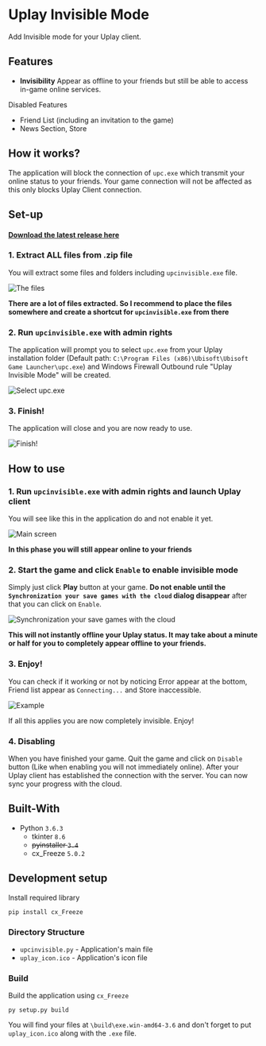 # Uplay Invisible Mode

Add Invisible mode for your Uplay client.

## Features

- **Invisibility** Appear as offline to your friends but still be able to access in-game online services.

Disabled Features
- Friend List (including an invitation to the game)
- News Section, Store

## How it works?

The application will block the connection of `upc.exe` which transmit your online status to your friends. Your game connection will not be affected as this only blocks Uplay Client connection.

## Set-up

#### [Download the latest release here](https://github.com/phwt/uplay-invisible-mode/releases)

### 1. Extract ALL files from .zip file

You will extract some files and folders including `upcinvisible.exe` file.

![The files](https://raw.githubusercontent.com/phwt/uplay-offline-mode/master/img/00_files.JPG)

**There are a lot of files extracted. So I recommend to place the files somewhere and create a shortcut for `upcinvisible.exe` from there**

### 2. Run `upcinvisible.exe` with admin rights

The application will prompt you to select `upc.exe` from your Uplay installation folder (Default path: `C:\Program Files (x86)\Ubisoft\Ubisoft Game Launcher\upc.exe`) and Windows Firewall Outbound rule "Uplay Invisible Mode" will be created.

![Select upc.exe](https://raw.githubusercontent.com/phwt/uplay-offline-mode/master/img/01_exe_select.JPG)

### 3. Finish!

The application will close and you are now ready to use.

![Finish!](https://raw.githubusercontent.com/phwt/uplay-offline-mode/master/img/02_setup_finish.JPG)

## How to use

### 1. Run `upcinvisible.exe` with admin rights and launch Uplay client

You will see like this in the application do and not enable it yet.

![Main screen](https://raw.githubusercontent.com/phwt/uplay-offline-mode/master/img/03_mainscreen.JPG)

**In this phase you will still appear online to your friends**

### 2. Start the game and click `Enable` to enable invisible mode

Simply just click **Play** button at your game. **Do not enable until the `Synchronization your save games with the cloud` dialog disappear** after that you can click on `Enable`.

![Synchronization your save games with the cloud](https://raw.githubusercontent.com/phwt/uplay-offline-mode/master/img/04_uplay_sync.jpg)

**This will not instantly offline your Uplay status. It may take about a minute or half for you to completely appear offline to your friends.**

### 3. Enjoy!

You can check if it working or not by noticing Error appear at the bottom, Friend list appear as `Connecting...` and Store inaccessible.

![Example](https://raw.githubusercontent.com/phwt/uplay-offline-mode/master/img/offline_example.jpg)

If all this applies you are now completely invisible. Enjoy!

### 4. Disabling

When you have finished your game. Quit the game and click on `Disable` button (Like when enabling you will not immediately online). After your Uplay client has established the connection with the server. You can now sync your progress with the cloud.

## Built-With

- Python `3.6.3`
  - tkinter `8.6`
  - ~~pyinstaller `3.4`~~
  - cx_Freeze `5.0.2`

## Development setup

Install required library

    pip install cx_Freeze

### Directory Structure
- `upcinvisible.py` - Application's main file
- `uplay_icon.ico` - Application's icon file

### Build
Build the application using `cx_Freeze`

    py setup.py build

You will find your files at `\build\exe.win-amd64-3.6` and don't forget to put `uplay_icon.ico` along with the `.exe` file.
